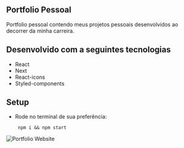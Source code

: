 ## Portfolio Pessoal

Portfolio pessoal contendo  meus projetos pessoais desenvolvidos ao decorrer da minha carreira.

## Desenvolvido com a seguintes tecnologias

 - React
 - Next
 - React-icons
 - Styled-components

 ## Setup

 - Rode no terminal de sua preferência:

        npm i && npm start

![Portfolio Website]()
